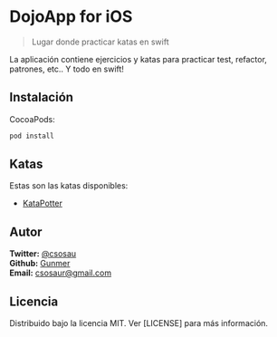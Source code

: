 # DojoApp for iOS
> Lugar donde practicar katas en swift

La aplicación contiene ejercicios y katas para practicar test, refactor, patrones, etc.. Y todo en swift!

## Instalación
CocoaPods:
```sh
pod install
```

## Katas
Estas son las katas disponibles:

* [KataPotter]

## Autor
**Twitter:** [@csosau](https://twitter.com/csosau)  
**Github:** [Gunmer](https://github.com/Gunmer)  
**Email:** csosaur@gmail.com  

## Licencia
Distribuido bajo la licencia MIT. Ver [LICENSE] para más información.

[KataPotter]: KataPotter.md
[LICENSE.md]: LICENSE.md